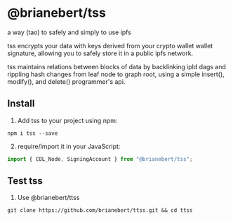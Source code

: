 # @brianebert/tss
a way (tao) to safely and simply to use ipfs

tss encrypts your data with keys derived from your crypto wallet wallet signature, allowing you to safely store it in a public ipfs network.

tss maintains relations between blocks of data by backlinking ipld dags and rippling hash changes from leaf node to graph root, using a simple insert(), modify(), and delete() programmer's api.

## Install

1. Add tss to your project using npm:

```shell
npm i tss --save
```

2. require/import it in your JavaScript:

```js
import { COL_Node, SigningAccount } from "@brianebert/tss";
```
## Test tss

1. Use @brianebert/ttss
```shell
git clone https://github.com/brianebert/ttss.git && cd ttss
```